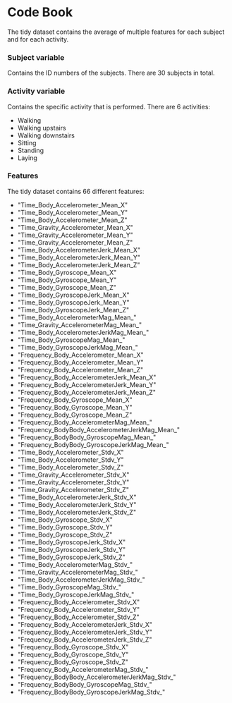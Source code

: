 # Code Book
The tidy dataset contains the average of multiple features for each subject and for each activity. 

### Subject variable
Contains the ID numbers of the subjects. There are 30 subjects in total.

### Activity variable
Contains the specific activity that is performed. There are 6 activities:
* Walking
* Walking upstairs
* Walking downstairs
* Sitting
* Standing
* Laying

### Features
The tidy dataset contains 66 different features:
* "Time_Body_Accelerometer_Mean_X" 
* "Time_Body_Accelerometer_Mean_Y" 
* "Time_Body_Accelerometer_Mean_Z" 
* "Time_Gravity_Accelerometer_Mean_X" 
* "Time_Gravity_Accelerometer_Mean_Y" 
* "Time_Gravity_Accelerometer_Mean_Z" 
* "Time_Body_AccelerometerJerk_Mean_X" 
* "Time_Body_AccelerometerJerk_Mean_Y" 
* "Time_Body_AccelerometerJerk_Mean_Z" 
* "Time_Body_Gyroscope_Mean_X" 
* "Time_Body_Gyroscope_Mean_Y" 
* "Time_Body_Gyroscope_Mean_Z" 
* "Time_Body_GyroscopeJerk_Mean_X" 
* "Time_Body_GyroscopeJerk_Mean_Y" 
* "Time_Body_GyroscopeJerk_Mean_Z" 
* "Time_Body_AccelerometerMag_Mean_" 
* "Time_Gravity_AccelerometerMag_Mean_" 
* "Time_Body_AccelerometerJerkMag_Mean_" 
* "Time_Body_GyroscopeMag_Mean_" 
* "Time_Body_GyroscopeJerkMag_Mean_" 
* "Frequency_Body_Accelerometer_Mean_X" 
* "Frequency_Body_Accelerometer_Mean_Y" 
* "Frequency_Body_Accelerometer_Mean_Z" 
* "Frequency_Body_AccelerometerJerk_Mean_X" 
* "Frequency_Body_AccelerometerJerk_Mean_Y" 
* "Frequency_Body_AccelerometerJerk_Mean_Z" 
* "Frequency_Body_Gyroscope_Mean_X" 
* "Frequency_Body_Gyroscope_Mean_Y" 
* "Frequency_Body_Gyroscope_Mean_Z" 
* "Frequency_Body_AccelerometerMag_Mean_" 
* "Frequency_BodyBody_AccelerometerJerkMag_Mean_" 
* "Frequency_BodyBody_GyroscopeMag_Mean_" 
* "Frequency_BodyBody_GyroscopeJerkMag_Mean_" 
* "Time_Body_Accelerometer_Stdv_X" 
* "Time_Body_Accelerometer_Stdv_Y" 
* "Time_Body_Accelerometer_Stdv_Z" 
* "Time_Gravity_Accelerometer_Stdv_X" 
* "Time_Gravity_Accelerometer_Stdv_Y" 
* "Time_Gravity_Accelerometer_Stdv_Z" 
* "Time_Body_AccelerometerJerk_Stdv_X" 
* "Time_Body_AccelerometerJerk_Stdv_Y" 
* "Time_Body_AccelerometerJerk_Stdv_Z" 
* "Time_Body_Gyroscope_Stdv_X" 
* "Time_Body_Gyroscope_Stdv_Y" 
* "Time_Body_Gyroscope_Stdv_Z" 
* "Time_Body_GyroscopeJerk_Stdv_X" 
* "Time_Body_GyroscopeJerk_Stdv_Y" 
* "Time_Body_GyroscopeJerk_Stdv_Z" 
* "Time_Body_AccelerometerMag_Stdv_" 
* "Time_Gravity_AccelerometerMag_Stdv_" 
* "Time_Body_AccelerometerJerkMag_Stdv_" 
* "Time_Body_GyroscopeMag_Stdv_" 
* "Time_Body_GyroscopeJerkMag_Stdv_" 
* "Frequency_Body_Accelerometer_Stdv_X" 
* "Frequency_Body_Accelerometer_Stdv_Y" 
* "Frequency_Body_Accelerometer_Stdv_Z" 
* "Frequency_Body_AccelerometerJerk_Stdv_X" 
* "Frequency_Body_AccelerometerJerk_Stdv_Y" 
* "Frequency_Body_AccelerometerJerk_Stdv_Z" 
* "Frequency_Body_Gyroscope_Stdv_X" 
* "Frequency_Body_Gyroscope_Stdv_Y" 
* "Frequency_Body_Gyroscope_Stdv_Z" 
* "Frequency_Body_AccelerometerMag_Stdv_" 
* "Frequency_BodyBody_AccelerometerJerkMag_Stdv_" 
* "Frequency_BodyBody_GyroscopeMag_Stdv_" 
* "Frequency_BodyBody_GyroscopeJerkMag_Stdv_"
